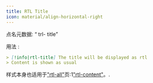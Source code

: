 ```yaml
---
title: RTL Title
icon: material/align-horizontal-right
---
```


点名元数据: “ trl- title”

用法 :
```md
> [!info|rtl-title] The title will be displayed as rtl
> Content is shown as usual
```

样式本身也适用于["rtl-all"](。/combined-styling/page-11.md)页:1["rtl-content"](。/content-styling/page-1.md)。.